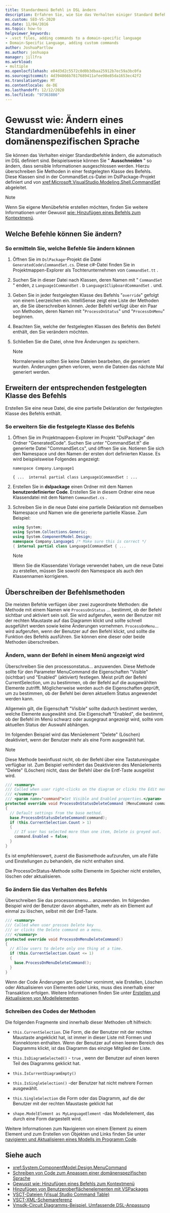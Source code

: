```yaml
---
title: Standardmenü Befehl in DSL ändern
description: Erfahren Sie, wie Sie das Verhalten einiger Standard Befehle ändern können, die in ihrer DSL automatisch definiert werden.
ms.custom: SEO-VS-2020
ms.date: 11/04/2016
ms.topic: how-to
helpviewer_keywords:
- .vsct files, adding commands to a domain-specific language
- Domain-Specific Language, adding custom commands
author: JoshuaPartlow
ms.author: joshuapa
manager: jillfra
ms.workload:
- multiple
ms.openlocfilehash: e04d3d2c5572c0d0b3dbaa25912b7ec59a3bc0fa
ms.sourcegitcommit: 4d394866b7817689411afee98e85da1653ec42f2
ms.translationtype: MT
ms.contentlocale: de-DE
ms.lasthandoff: 12/12/2020
ms.locfileid: "97363886"
---
```

# <a name="how-to-modify-a-standard-menu-command-in-a-domain-specific-language"></a>Gewusst wie: Ändern eines Standardmenübefehls in einer domänenspezifischen Sprache

Sie können das Verhalten einiger Standardbefehle ändern, die automatisch im DSL definiert sind. Beispielsweise können Sie " **Ausschneiden** " so ändern, dass sensible Informationen ausgeschlossen werden. Hierzu überschreiben Sie Methoden in einer festgelegten Klasse des Befehls. Diese Klassen sind in der CommandSet.cs-Datei im DslPackage-Projekt definiert und von <xref:Microsoft.VisualStudio.Modeling.Shell.CommandSet> abgeleitet.

> [!NOTE]
> Wenn Sie eigene Menübefehle erstellen möchten, finden Sie weitere Informationen unter Gewusst [wie: Hinzufügen eines Befehls zum Kontextmenü](../modeling/how-to-add-a-command-to-the-shortcut-menu.md).

## <a name="what-commands-can-you-modify"></a>Welche Befehle können Sie ändern?

### <a name="to-discover-what-commands-you-can-modify"></a>So ermitteln Sie, welche Befehle Sie ändern können

1. Öffnen Sie im `DslPackage`-Projekt die Datei `GeneratedCode\CommandSet.cs`. Diese c#-Datei finden Sie in Projektmappen-Explorer als Tochterunternehmen von `CommandSet.tt` .

2. Suchen Sie in dieser Datei nach Klassen, deren Namen mit " `CommandSet` " enden, z `Language1CommandSet` . b `Language1ClipboardCommandSet` . und.

3. Geben Sie in jeder festgelegten Klasse des Befehls "`override`" gefolgt von einem Leerzeichen ein. IntelliSense zeigt eine Liste der Methoden an, die Sie überschreiben können. Jeder Befehl verfügt über ein Paar von Methoden, deren Namen mit "`ProcessOnStatus`" und "`ProcessOnMenu`" beginnen.

4. Beachten Sie, welche der festgelegten Klassen des Befehls den Befehl enthält, den Sie verändern möchten.

5. Schließen Sie die Datei, ohne Ihre Änderungen zu speichern.

    > [!NOTE]
    > Normalerweise sollten Sie keine Dateien bearbeiten, die generiert wurden. Änderungen gehen verloren, wenn die Dateien das nächste Mal generiert werden.

## <a name="extend-the-appropriate-command-set-class"></a>Erweitern der entsprechenden festgelegten Klasse des Befehls

Erstellen Sie eine neue Datei, die eine partielle Deklaration der festgelegten Klasse des Befehls enthält.

### <a name="to-extend-the-command-set-class"></a>So erweitern Sie die festgelegte Klasse des Befehls

1. Öffnen Sie im Projektmappen-Explorer im Projekt "DslPackage" den Ordner "GeneratedCode". Suchen Sie unter "CommandSet.tt" die generierte Datei "CommandSet.cs", und öffnen Sie sie. Notieren Sie sich den Namespace und den Namen der ersten dort definierten Klasse. Es wird beispielsweise Folgendes angezeigt:

     `namespace Company.Language1`

     `{ ...  internal partial class Language1CommandSet : ...`

2. Erstellen Sie in **dslpackage** einen Ordner mit dem Namen **benutzerdefinierter Code**. Erstellen Sie in diesem Ordner eine neue Klassendatei mit dem Namen `CommandSet.cs` .

3. Schreiben Sie in die neue Datei eine partielle Deklaration mit demselben Namespace und Namen wie die generierte partielle Klasse. Zum Beispiel:

    ```csharp
    using System;
    using System.Collections.Generic;
    using System.ComponentModel.Design;
    namespace Company.Language1 /* Make sure this is correct */
    { internal partial class Language1CommandSet { ...
    ```

    > [!NOTE]
    > Wenn Sie die Klassendatei Vorlage verwendet haben, um die neue Datei zu erstellen, müssen Sie sowohl den Namespace als auch den Klassennamen korrigieren.

## <a name="override-the-command-methods"></a>Überschreiben der Befehlsmethoden

Die meisten Befehle verfügen über zwei zugeordnete Methoden: die Methode mit einem Namen wie `ProcessOnStatus` ... bestimmt, ob der Befehl sichtbar und aktiviert sein soll. Sie wird aufgerufen, wenn der Benutzer mit der rechten Maustaste auf das Diagramm klickt und sollte schnell ausgeführt werden sowie keine Änderungen vornehmen. `ProcessOnMenu`... wird aufgerufen, wenn der Benutzer auf den Befehl klickt, und sollte die Funktion des Befehls ausführen. Sie können eine dieser oder beide Methoden überschreiben.

### <a name="to-change-when-the-command-appears-on-a-menu"></a>Ändern, wann der Befehl in einem Menü angezeigt wird

Überschreiben Sie den processonstatus... anzuwenden. Diese Methode sollte für den Parameter MenuCommand die Eigenschaften "Visible" (sichtbar) und "Enabled" (aktiviert) festlegen. Meist prüft der Befehl CurrentSelection, um zu bestimmen, ob der Befehl auf die ausgewählten Elemente zutrifft. Möglicherweise werden auch die Eigenschaften geprüft, um zu bestimmen, ob der Befehl bei deren aktuellem Status angewendet werden kann.

Allgemein gilt, die Eigenschaft "Visible" sollte dadurch bestimmt werden, welche Elemente ausgewählt sind. Die Eigenschaft "Enabled", die bestimmt, ob der Befehl im Menü schwarz oder ausgegraut angezeigt wird, sollte vom aktuellen Status der Auswahl abhängen.

Im folgenden Beispiel wird das Menüelement "Delete" (Löschen) deaktiviert, wenn der Benutzer mehr als eine Form ausgewählt hat.

> [!NOTE]
> Diese Methode beeinflusst nicht, ob der Befehl über eine Tastatureingabe verfügbar ist. Zum Beispiel verhindert das Deaktivieren des Menüelements "Delete" (Löschen) nicht, dass der Befehl über die Entf-Taste ausgelöst wird.

```csharp
/// <summary>
/// Called when user right-clicks on the diagram or clicks the Edit menu.
/// </summary>
/// <param name="command">Set Visible and Enabled properties.</param>
protected override void ProcessOnStatusDeleteCommand (MenuCommand command)
{
  // Default settings from the base method.
  base.ProcessOnStatusDeleteCommand(command);
  if (this.CurrentSelection.Count > 1)
  {
    // If user has selected more than one item, Delete is greyed out.
    command.Enabled = false;
  }
}
```

Es ist empfehlenswert, zuerst die Basismethode aufzurufen, um alle Fälle und Einstellungen zu behandeln, die nicht enthalten sind.

Die ProcessOnStatus-Methode sollte Elemente im Speicher nicht erstellen, löschen oder aktualisieren.

### <a name="to-change-the-behavior-of-the-command"></a>So ändern Sie das Verhalten des Befehls

Überschreiben Sie das processonmenu... anzuwenden. Im folgenden Beispiel wird der Benutzer davon abgehalten, mehr als ein Element auf einmal zu löschen, selbst mit der Entf-Taste.

```csharp
/// <summary>
/// Called when user presses Delete key
/// or clicks the Delete command on a menu.
/// </summary>
protected override void ProcessOnMenuDeleteCommand()
{
  // Allow users to delete only one thing at a time.
  if (this.CurrentSelection.Count <= 1)
  {
    base.ProcessOnMenuDeleteCommand();
  }
}
```

Wenn der Code Änderungen am Speicher vornimmt, wie Erstellen, Löschen oder Aktualisieren von Elementen oder Links, muss dies innerhalb einer Transaktion erfolgen. Weitere Informationen finden Sie unter [Erstellen und Aktualisieren von Modellelementen](../modeling/how-to-modify-a-standard-menu-command-in-a-domain-specific-language.md).

### <a name="write-the-code-of-the-methods"></a>Schreiben des Codes der Methoden

Die folgenden Fragmente sind innerhalb dieser Methoden oft hilfreich:

- `this.CurrentSelection`. Die Form, die der Benutzer mit der rechten Maustaste angeklickt hat, ist immer in dieser Liste mit Formen und Konnektoren enthalten. Wenn der Benutzer auf einen leeren Bereich des Diagramms klickt, ist das Diagramm das einzige Mitglied der Liste.

- `this.IsDiagramSelected()` - `true` , wenn der Benutzer auf einen leeren Teil des Diagramms geklickt hat.

- `this.IsCurrentDiagramEmpty()`

- `this.IsSingleSelection()` -der Benutzer hat nicht mehrere Formen ausgewählt.

- `this.SingleSelection` die Form oder das Diagramm, auf die der Benutzer mit der rechten Maustaste geklickt hat

- `shape.ModelElement as MyLanguageElement` -das Modellelement, das durch eine Form dargestellt wird.

Weitere Informationen zum Navigieren von einem Element zu einem Element und zum Erstellen von Objekten und Links finden Sie unter [navigieren und Aktualisieren eines Modells im Programm Code](../modeling/navigating-and-updating-a-model-in-program-code.md).

## <a name="see-also"></a>Siehe auch

- <xref:System.ComponentModel.Design.MenuCommand>
- [Schreiben von Code zum Anpassen einer domänenspezifischen Sprache](../modeling/writing-code-to-customise-a-domain-specific-language.md)
- [Gewusst wie: Hinzufügen eines Befehls zum Kontextmenü](../modeling/how-to-add-a-command-to-the-shortcut-menu.md)
- [Hinzufügen von Benutzeroberflächenelementen mit VSPackages](../extensibility/internals/how-vspackages-add-user-interface-elements.md)
- [VSCT-Dateien (Visual Studio Command Table)](../extensibility/internals/visual-studio-command-table-dot-vsct-files.md)
- [VSCT-XML-Schemareferenz](../extensibility/vsct-xml-schema-reference.md)
- [Vmsdk-Circuit Diagramms-Beispiel. Umfassende DSL-Anpassung](https://code.msdn.microsoft.com/Visualization-Modeling-SDK-763778e8)
